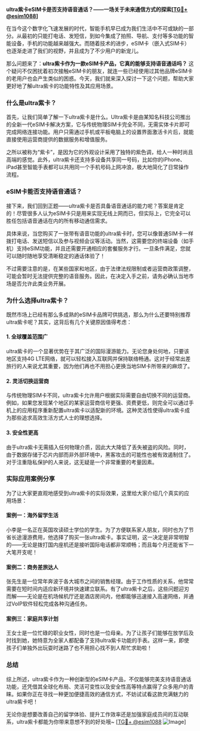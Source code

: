 **ultra紫卡eSIM卡是否支持语音通话？——一场关于未来通信方式的探索[[TG💪+ @esim1088](https://t.me/s/esim1088)]**

在当今这个数字化飞速发展的时代，智能手机早已成为我们生活中不可或缺的一部分。从最初的只能打电话、发短信，到如今集成了拍照、导航、支付等多功能的智能设备，手机的功能越来越强大。而随着技术的进步，eSIM卡（嵌入式SIM卡）也逐渐走进了我们的视野，并且成为了不少用户的新宠儿。

那么问题来了：**ultra紫卡作为一款eSIM卡产品，它真的能够支持语音通话吗？** 这个疑问不仅困扰着初次接触eSIM卡的朋友，就连一些已经使用过其他品牌eSIM卡的老用户也会产生类似的困惑。今天，我们就来深入探讨一下这个问题，帮助大家更好地了解ultra紫卡的功能特性及其应用场景。

### 什么是ultra紫卡？

首先，让我们简单了解一下ultra紫卡是什么。Ultra紫卡是由某知名科技公司推出的全新一代eSIM卡解决方案，它与传统物理SIM卡完全不同，无需实体卡片即可完成网络连接功能。用户只需通过手机或平板电脑上的设置界面激活卡片后，就能直接使用运营商提供的数据服务和增值服务。

之所以被称为“紫卡”，是因为它的外观设计采用了独特的紫色调，给人一种时尚且高端的感觉。此外，ultra紫卡还支持多设备共享同一号码，比如你的iPhone、iPad甚至智能手表都可以共用同一个手机号码上网冲浪，极大地简化了日常操作流程。

### eSIM卡能否支持语音通话？

接下来，我们回到正题——ultra紫卡是否具备语音通话的能力呢？答案是肯定的！尽管很多人认为eSIM卡只是用来实现无线上网而已，但实际上，它完全可以胜任包括语音通话在内的所有移动通信需求。

具体来说，当您购买了一张带有语音功能的ultra紫卡时，您可以像普通SIM卡一样拨打电话、发送短信以及参与视频会议等活动。当然，这需要您的终端设备（如手机）支持eSIM功能，并且还需要开通相应的套餐服务才行。一旦条件满足，您就可以随时随地享受清晰稳定的通话体验了！

不过需要注意的是，在某些国家和地区，由于法律法规限制或者运营商政策调整，可能会暂时无法提供完整的语音服务。因此，在决定入手之前，请务必确认当地市场是否允许此类业务开展。

### 为什么选择ultra紫卡？

既然市场上已经有那么多成熟的eSIM卡品牌可供挑选，那么为什么还要特别推荐ultra紫卡呢？其实，这背后有几个关键原因值得考虑：

#### 1. 全球覆盖范围广
ultra紫卡的一个显著优势在于其广泛的国际漫游能力。无论您身处何地，只要该地区支持4G LTE网络，就可以轻松接入互联网并保持联络畅通。这对于经常出差旅行的人来说尤其重要，因为他们再也不用担心更换当地SIM卡所带来的麻烦了。

#### 2. 灵活切换运营商
与传统物理SIM卡不同，ultra紫卡允许用户根据实际需要自由切换不同的运营商。例如，如果您发现某个地区的某家运营商信号更强、资费更低，则完全可以通过手机上的应用程序重新配置ultra紫卡以适配新的环境。这种灵活性使得ultra紫卡成为那些追求高效生活方式人士的理想选择。

#### 3. 安全性更高
由于ultra紫卡无需插入任何物理介质，因此大大降低了丢失被盗的风险。同时，由于数据存储于芯片内部而非外部环境中，黑客攻击的可能性也被有效遏制住了。对于注重隐私保护的人来说，这无疑是一个非常重要的考量因素。

### 实际应用案例分享

为了让大家更直观地感受到ultra紫卡的实际效果，这里给大家介绍几个真实的应用场景：

#### 案例一：海外留学生活
小李是一名正在英国攻读硕士学位的学生。为了方便联系家人朋友，同时也为了节省长途漫游费用，他选择了购买一张ultra紫卡。事实证明，这一决定是非常明智的——无论是拨打国内座机还是接听国际电话都非常顺畅；而且每个月还能省下一大笔开支呢！

#### 案例二：商务差旅达人
张先生是一位常年奔波于各大城市之间的销售经理。由于工作性质的关系，他常常需要在短时间内适应新环境并快速建立联系。有了ultra紫卡之后，这些问题迎刃而解——无论是在机场候机厅还是酒店房间内，他都能够迅速接入高速网络，并通过VoIP软件轻松完成各种沟通任务。

#### 案例三：家庭共享计划
王女士是一位忙碌的职业女性，同时也是一位母亲。为了让孩子们能够在放学后及时找到她，她特意为全家人都配备了支持ultra紫卡功能的手表。这样一来，即使孩子们单独外出玩耍时迷路了也不用担心找不到人帮忙求助啦！

### 总结

综上所述，ultra紫卡作为一种创新型的eSIM卡产品，不仅能够完美支持语音通话功能，还凭借其全球化布局、灵活可变性以及安全性高等特点赢得了众多用户的青睐。如果你正在寻找一种更加便捷高效的通信方式，不妨试试看这款充满魅力的ultra紫卡吧！

无论你是想要改善自己的留学体验、提升工作效率还是加强家庭成员间的互动联系，ultra紫卡都能为你带来意想不到的好处哦~ [[TG💪+ @esim1088](https://t.me/s/esim1088) ![Image](https://i.postimg.cc/4NQfJmqS/Snipaste-2025-05-13-00-14-12.png)]